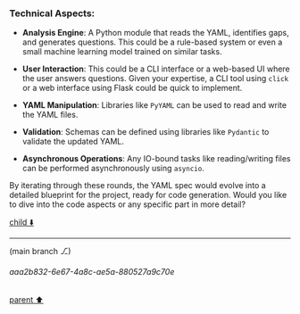 ### Technical Aspects:

- **Analysis Engine**: A Python module that reads the YAML, identifies gaps, and generates questions. This could be a rule-based system or even a small machine learning model trained on similar tasks.

- **User Interaction**: This could be a CLI interface or a web-based UI where the user answers questions. Given your expertise, a CLI tool using `click` or a web interface using Flask could be quick to implement.

- **YAML Manipulation**: Libraries like `PyYAML` can be used to read and write the YAML files. 

- **Validation**: Schemas can be defined using libraries like `Pydantic` to validate the updated YAML.

- **Asynchronous Operations**: Any IO-bound tasks like reading/writing files can be performed asynchronously using `asyncio`.

By iterating through these rounds, the YAML spec would evolve into a detailed blueprint for the project, ready for code generation. Would you like to dive into the code aspects or any specific part in more detail?

[child ⬇️](#aaa2b832-6e67-4a8c-ae5a-880527a9c70e)

---

(main branch ⎇)
###### aaa2b832-6e67-4a8c-ae5a-880527a9c70e
[parent ⬆️](#20e348c8-2674-4247-a2df-a800d30e6919)
